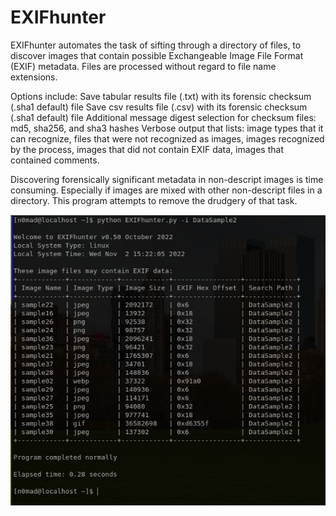 # EXIFhunter
EXIFhunter automates the task of sifting through
a directory of files, to discover images that
contain possible Exchangeable Image File Format
(EXIF) metadata. Files are processed without
regard to file name extensions.

Options include:
Save tabular results file (.txt) with
its forensic checksum (.sha1 default) file
Save csv results file (.csv) with
its forensic checksum (.sha1 default) file
Additional message digest selection for
checksum files: md5, sha256, and sha3 hashes
Verbose output that lists:
image types that it can recognize,
files that were not recognized as images,
images recognized by the process,
images that did not contain EXIF data,
images that contained comments.

Discovering forensically significant metadata in
non-descript images is time consuming.
Especially if images are mixed with other
non-descript files in a directory.
This program attempts to remove
the drudgery of that task.

![stdout](screenshots/Eh_no-opt.png?raw=true "Basic output")
